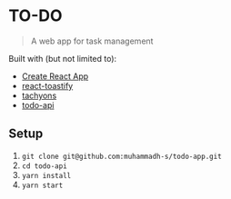 # TO-DO
> A web app for task management

Built with (but not limited to):
- [Create React App](https://github.com/facebook/create-react-app)
- [react-toastify](https://github.com/fkhadra/react-toastify)
- [tachyons](https://github.com/tachyons-css/tachyons/)
- [todo-api](https://github.com/muhammadh-s/todo-api)

## Setup

1. `git clone git@github.com:muhammadh-s/todo-app.git`
2. `cd todo-api`
3. `yarn install`
4. `yarn start`
